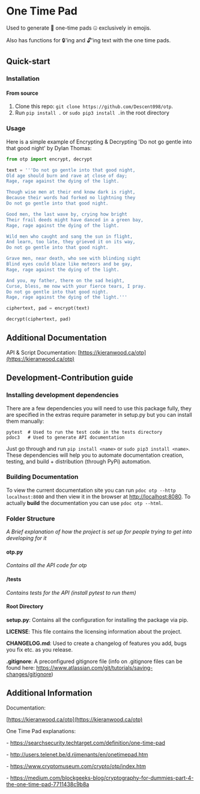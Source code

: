 # One Time Pad

Used to generate 🙊 one-time pads 🤐 exclusively in emojis.



Also has functions for 🔒'ing and 🔓'ing text with the one time pads.



## Quick-start



### Installation

#### From source

1. Clone this repo: ```git clone https://github.com/Descent098/otp```.
2. Run ```pip install .``` or ```sudo pip3 install .```in the root directory



### Usage

Here is a simple example of Encrypting & Decrypting 'Do not go gentle into that good night' by Dylan Thomas:

```python
from otp import encrypt, decrypt

text = '''Do not go gentle into that good night,
Old age should burn and rave at close of day;
Rage, rage against the dying of the light.

Though wise men at their end know dark is right,
Because their words had forked no lightning they
Do not go gentle into that good night.

Good men, the last wave by, crying how bright
Their frail deeds might have danced in a green bay,
Rage, rage against the dying of the light.

Wild men who caught and sang the sun in flight,
And learn, too late, they grieved it on its way,
Do not go gentle into that good night.

Grave men, near death, who see with blinding sight
Blind eyes could blaze like meteors and be gay,
Rage, rage against the dying of the light.

And you, my father, there on the sad height,
Curse, bless, me now with your fierce tears, I pray.
Do not go gentle into that good night.
Rage, rage against the dying of the light.'''

ciphertext, pad = encrypt(text)

decrypt(ciphertext, pad)
```



## Additional Documentation

API & Script Documentation: [https://kieranwood.ca/otp](https://kieranwood.ca/otp)



## Development-Contribution guide



### Installing development dependencies

There are a few dependencies you will need to use this package fully, they are specified in the extras require parameter in setup.py but you can install them manually:

```
pytest 	# Used to run the test code in the tests directory
pdoc3   # Used to generate API documentation
```

Just go through and run ```pip install <name>``` or ```sudo pip3 install <name>```. These dependencies will help you to automate documentation creation, testing, and build + distribution (through PyPi) automation.



### Building Documentation

To view the current documentation site you can run ```pdoc otp --http localhost:8080``` and then view it in the browser at [http://localhost:8080](http://localhost:8080). To actually **build** the documentation you can use ```pdoc otp --html```.



### Folder Structure

*A Brief explanation of how the project is set up for people trying to get into developing for it*



#### otp.py

*Contains all the API code for otp*



#### /tests

*Contains tests for the API (install pytest to run them)* 



#### Root Directory

**setup.py**: Contains all the configuration for installing the package via pip.



**LICENSE**: This file contains the licensing information about the project.



**CHANGELOG.md**: Used to create a changelog of features you add, bugs you fix etc. as you release.



**.gitignore**: A preconfigured gitignore file (info on .gitignore files can be found here: https://www.atlassian.com/git/tutorials/saving-changes/gitignore)



## Additional Information

Documentation:

[https://kieranwood.ca/otp](https://kieranwood.ca/otp)



One Time Pad explanations:

  \- https://searchsecurity.techtarget.com/definition/one-time-pad

  \- http://users.telenet.be/d.rijmenants/en/onetimepad.htm

  \- https://www.cryptomuseum.com/crypto/otp/index.htm

  \- https://medium.com/blockgeeks-blog/cryptography-for-dummies-part-4-the-one-time-pad-7711438c9b8a
